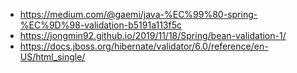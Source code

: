 * <https://medium.com/@gaemi/java-%EC%99%80-spring-%EC%9D%98-validation-b5191a113f5c>
* <https://jongmin92.github.io/2019/11/18/Spring/bean-validation-1/>
* <https://docs.jboss.org/hibernate/validator/6.0/reference/en-US/html_single/>
